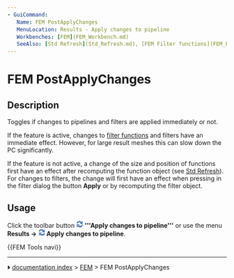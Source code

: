```yaml
---
- GuiCommand:
   Name: FEM PostApplyChanges
   MenuLocation: Results - Apply changes to pipeline
   Workbenches: [FEM](FEM_Workbench.md)
   SeeAlso: [Std Refresh](Std_Refresh.md), [FEM Filter functions](FEM_PostCreateFunctions.md)
---
```


# FEM PostApplyChanges

## Description

Toggles if changes to pipelines and filters are applied immediately or not.

If the feature is active, changes to [filter functions](FEM_PostCreateFunctions.md) and filters have an immediate effect. However, for large result meshes this can slow down the PC significantly.

If the feature is not active, a change of the size and position of functions first have an effect after recomputing the function object (see [Std Refresh](Std_Refresh.md)). For changes to filters, the change will first have an effect when pressing in the filter dialog the button **Apply** or by recomputing the filter object.

## Usage

Click the toolbar button **<img src="images/FEM_PostApplyChanges.svg" width=16px> '''Apply changes to pipeline'''** or use the menu **Results → <img src="images/FEM_PostApplyChanges.svg" width=16px> Apply changes to pipeline**.




 {{FEM Tools navi}}



---
⏵ [documentation index](../README.md) > [FEM](Category_FEM.md) > FEM PostApplyChanges
